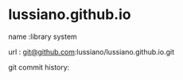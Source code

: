 # lussiano.github.io
name :library system

url : git@github.com:lussiano/lussiano.github.io.git

git commit history:

